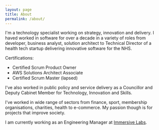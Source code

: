 ```yaml
---
layout: page
title: About
permalink: /about/
---
```


I'm a technology specialist working on strategy, innovation and delivery. I haved worked in software for over a decade in a variety of roles from developer, business analyst, solution architect to Technical Director of a health tech startup delivering innovative software for the NHS.

Certifications:
- Certified Scrum Product Owner
- AWS Solutions Architect Associate
- Certified Scrum Master (lapsed)

I've also worked in public policy and service delivery as a Councillor and Deputy Cabinet Member for Technology, Innovation and Skills.

I've worked in wide range of sectors from finance, sport, membership organisations, charities, health to e-commerce. My passion though is for projects that improve society.

I am currently working as an Engineering Manager at [Immersive Labs](https://www.immersivelabs.com).

